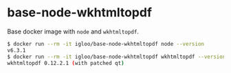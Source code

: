 
# base-node-wkhtmltopdf

Base docker image with `node` and `wkhtmltopdf`.

```sh
$ docker run --rm -it igloo/base-node-wkhtmltopdf node --version
v6.3.1
$ docker run --rm -it igloo/base-node-wkhtmltopdf wkhtmltopdf --version
wkhtmltopdf 0.12.2.1 (with patched qt)
```
